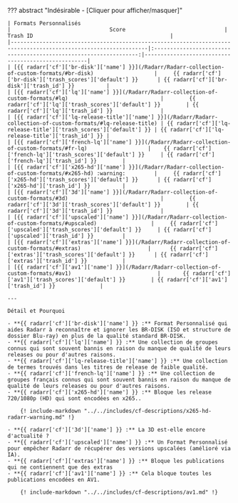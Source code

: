 ??? abstract "Indésirable - [Cliquer pour afficher/masquer]"

    | Formats Personnalisés                                                                                           |                               Score                               | Trash ID                                           |
    |-----------------------------------------------------------------------------------------------------------------|:-----------------------------------------------------------------:|----------------------------------------------------|
    | [{{ radarr['cf']['br-disk']['name'] }}](/Radarr/Radarr-collection-of-custom-formats/#br-disk)                   |     {{ radarr['cf']['br-disk']['trash_scores']['default'] }}      | {{ radarr['cf']['br-disk']['trash_id'] }}          |
    | [{{ radarr['cf']['lq']['name'] }}](/Radarr/Radarr-collection-of-custom-formats/#lq)                             |        {{ radarr['cf']['lq']['trash_scores']['default'] }}        | {{ radarr['cf']['lq']['trash_id'] }}               |
    | [{{ radarr['cf']['lq-release-title']['name'] }}](/Radarr/Radarr-collection-of-custom-formats/#lq-release-title) | {{ radarr['cf']['lq-release-title']['trash_scores']['default'] }} | {{ radarr['cf']['lq-release-title']['trash_id'] }} |
    | [{{ radarr['cf']['french-lq']['name'] }}](/Radarr/Radarr-collection-of-custom-formats/#fr-lq)                   |    {{ radarr['cf']['french-lq']['trash_scores']['default'] }}     | {{ radarr['cf']['french-lq']['trash_id'] }}        |
    | [{{ radarr['cf']['x265-hd']['name'] }}](/Radarr/Radarr-collection-of-custom-formats/#x265-hd) :warning:         |     {{ radarr['cf']['x265-hd']['trash_scores']['default'] }}      | {{ radarr['cf']['x265-hd']['trash_id'] }}          |
    | [{{ radarr['cf']['3d']['name'] }}](/Radarr/Radarr-collection-of-custom-formats/#3d)                             |        {{ radarr['cf']['3d']['trash_scores']['default'] }}        | {{ radarr['cf']['3d']['trash_id'] }}               |
    | [{{ radarr['cf']['upscaled']['name'] }}](/Radarr/Radarr-collection-of-custom-formats/#upscaled)                 |     {{ radarr['cf']['upscaled']['trash_scores']['default'] }}     | {{ radarr['cf']['upscaled']['trash_id'] }}         |
    | [{{ radarr['cf']['extras']['name'] }}](/Radarr/Radarr-collection-of-custom-formats/#extras)                     |      {{ radarr['cf']['extras']['trash_scores']['default'] }}      | {{ radarr['cf']['extras']['trash_id'] }}           |
    | [{{ radarr['cf']['av1']['name'] }}](/Radarr/Radarr-collection-of-custom-formats/#av1)                           |       {{ radarr['cf']['av1']['trash_scores']['default'] }}        | {{ radarr['cf']['av1']['trash_id'] }}              |

    ---

    Détail et Pourquoi

    - **{{ radarr['cf']['br-disk']['name'] }} :** Format Personnalisé qui aides Radarr à reconnaître et ignorer les BR-DISK (ISO et structure de dossier Blu-ray) en plus de la qualité standard BR-DISK.
    - **{{ radarr['cf']['lq']['name'] }} :** Une collection de groupes connus qui sont souvent bannis en raison du manque de qualité de leurs releases ou pour d'autres raisons.
    - **{{ radarr['cf']['lq-release-title']['name'] }} :** Une collection de termes trouvés dans les titres de release de faible qualité.
    - **{{ radarr['cf']['french-lq']['name'] }} :** Une collection de groupes français connus qui sont souvent bannis en raison du manque de qualité de leurs releases ou pour d'autres raisons.
    - **{{ radarr['cf']['x265-hd']['name'] }} :** Bloque les release 720/1080p (HD) qui sont encodées en x265..

        {! include-markdown "../../includes/cf-descriptions/x265-hd-radarr-warning.md" !}

    - **{{ radarr['cf']['3d']['name'] }} :** La 3D est-elle encore d'actualité ?
    - **{{ radarr['cf']['upscaled']['name'] }} :** Un Format Personnalisé pour empêcher Radarr de récupérer des versions upscalées (amélioré via IA).
    - **{{ radarr['cf']['extras']['name'] }} :** Bloque les publications qui ne contiennent que des extras
    - **{{ radarr['cf']['av1']['name'] }} :** Cela bloque toutes les publications encodées en AV1.

        {! include-markdown "../../includes/cf-descriptions/av1.md" !}
